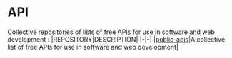 ﻿# API
Collective repositories of lists of free APIs for use in software and web development :
|REPOSITORY|DESCRIPTION|
|-|-|
|[public-apis](https://github.com/public-apis/public-apis)|A collective list of free APIs for use in software and web development|